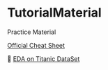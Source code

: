 # TutorialMaterial
Practice Material

[Official Cheat Sheet](https://github.com/pandas-dev/pandas/blob/master/doc/cheatsheet/Pandas_Cheat_Sheet.pdf)

:star2: [EDA on Titanic DataSet](https://github.com/TarekDib03/titanic-EDA/blob/master/Titanic%20-%20Project.ipynb)
